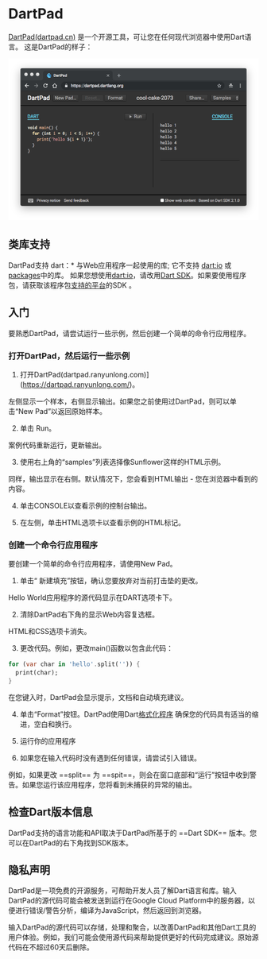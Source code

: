 # DartPad

[DartPad(dartpad.cn)](https://dartpad.ranyunlong.com/) 是一个开源工具，可让您在任何现代浏览器中使用Dart语言。 这是DartPad的样子：

![DartPad](../images/dartpad-hello-fffafbc5af52bd8cc22aeec07c4342e5c6a929b2c8ece1998e9d0e30f408b573.png)


## 类库支持

DartPad支持 dart：* 与Web应用程序一起使用的库; 它不支持 [dart:io]() 或[packages](https://pub.flutter-io.cn)中的库。 如果您想使用[dart:io]()，请改用[Dart SDK](../#安装sdk)。如果要使用程序包，请获取该程序包[支持的平台](../platforms.md)的SDK 。


## 入门

要熟悉DartPad，请尝试运行一些示例，然后创建一个简单的命令行应用程序。


### 打开DartPad，然后运行一些示例

1. 打开DartPad(dartpad.ranyunlong.com)](https://dartpad.ranyunlong.com/)。

左侧显示一个样本，右侧显示输出。如果您之前使用过DartPad，则可以单击“New Pad”以返回原始样本。

2. 单击 Run。

案例代码重新运行，更新输出。

3. 使用右上角的“samples”列表选择像Sunflower这样的HTML示例。
    
同样，输出显示在右侧。默认情况下，您会看到HTML输出 - 您在浏览器中看到的内容。

4. 单击CONSOLE以查看示例的控制台输出。

5. 在左侧，单击HTML选项卡以查看示例的HTML标记。

### 创建一个命令行应用程序

要创建一个简单的命令行应用程序，请使用New Pad。

1. 单击“ 新建填充”按钮，确认您要放弃对当前打击垫的更改。

Hello World应用程序的源代码显示在DART选项卡下。

2. 清除DartPad右下角的显示Web内容复选框。

HTML和CSS选项卡消失。

3. 更改代码。例如，更改main()函数以包含此代码：

```dart
for (var char in 'hello'.split('')) {
  print(char);
}
```

在您键入时，DartPad会显示提示，文档和自动填充建议。

4. 单击“Format”按钮。DartPad使用Dart[格式化程序](https://github.com/dart-lang/dart_style#readme) 确保您的代码具有适当的缩进，空白和换行。

5. 运行你的应用程序

6. 如果您在输入代码时没有遇到任何错误，请尝试引入错误。

例如，如果更改 ==split== 为 ==spit==，则会在窗口底部和“运行”按钮中收到警告。如果您运行该应用程序，您将看到未捕获的异常的输出。

## 检查Dart版本信息

DartPad支持的语言功能和API取决于DartPad所基于的 ==Dart SDK== 版本。您可以在DartPad的右下角找到SDK版本。

## 隐私声明

DartPad是一项免费的开源服务，可帮助开发人员了解Dart语言和库。输入DartPad的源代码可能会被发送到运行在Google Cloud Platform中的服务器，以便进行错误/警告分析，编译为JavaScript，然后返回到浏览器。

输入DartPad的源代码可以存储，处理和聚合，以改善DartPad和其他Dart工具的用户体验。例如，我们可能会使用源代码来帮助提供更好的代码完成建议。原始源代码在不超过60天后删除。